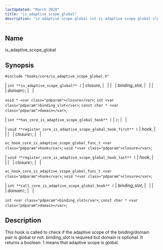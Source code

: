 ```yaml
---
lastUpdated: "March 2020"
title: "is_adaptive_scope_global"
description: "is adaptive scope global int is adaptive scope global closure binding slot domain void closure int binding slot const char domain int has core is adaptive scope global hook void register core is adaptive scope global hook first hook closure ec hook core is adaptive scope global func t hook..."
---
```


<a name="hooks.core.is_adaptive_scope_global"></a> 
## Name

is_adaptive_scope_global

## Synopsis

`#include "hooks/core/is_adaptive_scope_global.h"`

| `int **is_adaptive_scope_global** (` | <var class="pdparam">closure</var>, |   |
|   | <var class="pdparam">binding_slot</var>, |   |
|   | <var class="pdparam">domain</var>`)`; |   |

`void * <var class="pdparam">closure</var>`;
`int <var class="pdparam">binding_slot</var>`;
`const char * <var class="pdparam">domain</var>`;

| `int **has_core_is_adaptive_scope_global_hook** (` | `)`; |   |

| `void **register_core_is_adaptive_scope_global_hook_first** (` | <var class="pdparam">hook</var>, |   |
|   | <var class="pdparam">closure</var>`)`; |   |

`ec_hook_core_is_adaptive_scope_global_func_t <var class="pdparam">hook</var>`;
`void *<var class="pdparam">closure</var>`;

| `void **register_core_is_adaptive_scope_global_hook_last** (` | <var class="pdparam">hook</var>, |   |
|   | <var class="pdparam">closure</var>`)`; |   |

`ec_hook_core_is_adaptive_scope_global_func_t <var class="pdparam">hook</var>`;
`void *<var class="pdparam">closure</var>`;

| `int **call_core_is_adaptive_scope_global_hook** (` | <var class="pdparam">binding_slot</var>, |   |
|   | <var class="pdparam">domain</var>`)`; |   |

`int <var class="pdparam">binding_slot</var>`;
`const char * <var class="pdparam">domain</var>`;<a name="idp29088256"></a> 
## Description

This hook is called to check if the adaptive scope of the binding/domain pair is global or not. binding_slot is required but domain is optional. It returns a boolean: 1 means that adaptive scope is global.